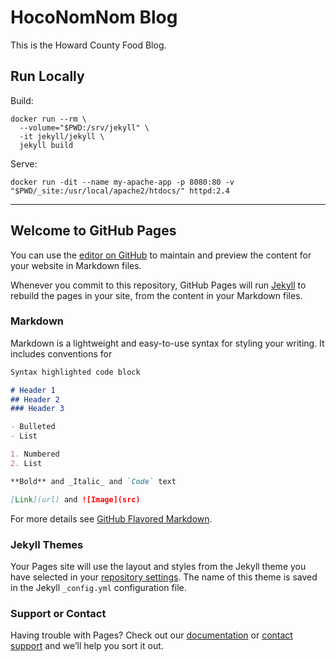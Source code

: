 # HocoNomNom Blog

This is the Howard County Food Blog.

## Run Locally

Build:

```
docker run --rm \
  --volume="$PWD:/srv/jekyll" \
  -it jekyll/jekyll \
  jekyll build
```

Serve:

```
docker run -dit --name my-apache-app -p 8080:80 -v "$PWD/_site:/usr/local/apache2/htdocs/" httpd:2.4
```


---

## Welcome to GitHub Pages

You can use the [editor on GitHub](https://github.com/hoconomnom/hoconomnom/edit/master/README.md) to maintain and preview the content for your website in Markdown files.

Whenever you commit to this repository, GitHub Pages will run [Jekyll](https://jekyllrb.com/) to rebuild the pages in your site, from the content in your Markdown files.

### Markdown

Markdown is a lightweight and easy-to-use syntax for styling your writing. It includes conventions for

```markdown
Syntax highlighted code block

# Header 1
## Header 2
### Header 3

- Bulleted
- List

1. Numbered
2. List

**Bold** and _Italic_ and `Code` text

[Link](url) and ![Image](src)
```

For more details see [GitHub Flavored Markdown](https://guides.github.com/features/mastering-markdown/).

### Jekyll Themes

Your Pages site will use the layout and styles from the Jekyll theme you have selected in your [repository settings](https://github.com/hoconomnom/hoconomnom/settings). The name of this theme is saved in the Jekyll `_config.yml` configuration file.

### Support or Contact

Having trouble with Pages? Check out our [documentation](https://help.github.com/categories/github-pages-basics/) or [contact support](https://github.com/contact) and we’ll help you sort it out.
